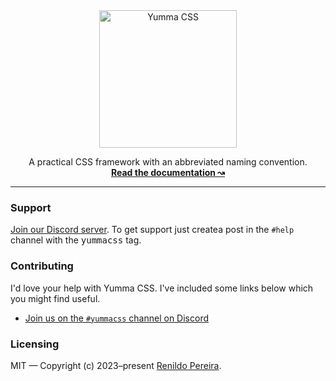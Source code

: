<div align="center">
  <a href="https://yummacss.com" target="_blank">
    <picture>
      <source media="(prefers-color-scheme: dark)" srcset="https://www.yummacss.com/assets/vectors/dark-logo.svg">
      <source media="(prefers-color-scheme: light)" srcset="https://www.yummacss.com/assets/vectors/light-logo.svg">
      <img alt="Yumma CSS" src="https://www.yummacss.com/assets/vectors/light-logo.svg" width="220" style="max-width: 100%;">
    </picture>
  </a>
</div>

<p align="center">
  A practical CSS framework with an abbreviated naming convention.
  <br>
  <a href="https://yummacss.com"><strong>Read the documentation ↝</strong></a>
</p>

---

### Support

[Join our Discord server](https://discord.gg/CGw5vyqmQ6). To get support just createa post in the `#help` channel with the <kbd>yummacss</kbd> tag.

### Contributing

I'd love your help with Yumma CSS. I've included some links below which you might find useful.

- [Join us on the `#yummacss` channel on Discord](https://discord.gg/V6s5jg5TfX)
  
### Licensing

MIT — Copyright (c) 2023–present [Renildo Pereira](https://github.com/yumma-lib/yumma-css/graphs/contributors).